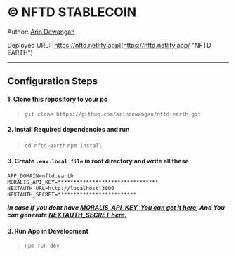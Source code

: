 
# &copy; NFTD STABLECOIN
Author: [Arin Dewangan](https://arindewangan.vercel.app/ "Arin Dewangan")

Deployed URL: [https://nftd.netlify.app](https://nftd.netlify.app/ "NFTD EARTH")

------------

## Configuration Steps

#### 1. Clone this repository to your pc
> `git clone https://github.com/arindewangan/nftd-earth.git`

#### 2. Install Required dependencies and run
> `cd nftd-earth` 
`npm install`

#### 3. Create `.env.local file` in root directory and write all these
    APP_DOMAIN=nftd.earth
    MORALIS_API_KEY=********************************
    NEXTAUTH_URL=http://localhost:3000
    NEXTAUTH_SECRET=*************************
***In case if you dont have [MORALIS_API_KEY, You can get it here](https://moralis.io/ "MORALIS_API_KEY, You can get it here"),
And You can generate [NEXTAUTH_SECRET here.](https://generate-secret.now.sh/32 "And You can generate NEXTAUTH_SECRET here.")***

#### 3. Run App in Development
> `npm run dev`



